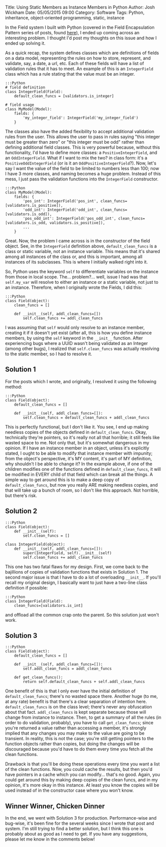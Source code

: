 Title: Using Static Members as Instance Members in Python
Author: Josh Wickham
Date: 05/05/2015 09:00
Category: Software
Tags: Python, inheritance, object-oriented programming, static, instance

In the Field system I built with Python (covered in the Field Encapsulation Pattern series of posts, found
[here][field_post]), I ended up coming across an interesting problem. I thought I'd post my thoughts on this issue and
how I ended up solving it.

As a quick recap, the system defines classes which are definitions of fields on a data model, representing the rules on
how to store, represent, and validate, say, a date, a url, etc. Each of these fields will have a list of validation
rules that it has to meet. An example of this is an ```IntegerField``` class which has a rule stating that the value must be
an integer.

    :::Python
    # field definition
    class IntegerField(Field):
        default_clean_funcs = [validators.is_integer]
    
    # field usage
    class MyModel(Model):
        fields: {
            'my_integer_field': IntegerField('my_integer_field')
        }

The classes also have the added flexibility to accept additional validation rules from the user. This allows the user to
pass in rules saying "this integer must be greater than zero" or "this integer must be odd" rather than defining
additional field classes. This is very powerful because, without this functionality, I'd have to define more classes:
a ```PositiveIntegerField```, and an ```OddIntegerField```. What if I want to mix the two? in class form: it's a
```PositiveOddIntegerField``` (or is it an ```OddPositiveIntegerField```?). Now, let's say I want the value of the field
to be limited to numbers less than 100; now I have 3 more classes, and naming becomes a huge problem. Instead of this
mess, I just pass the validation functions into the ```IntegerField``` constructor.

    :::Python
    class MyModel(Model):
        fields: {
            'pos_int': IntegerField('pos_int', clean_funcs=[validators.is_positive]),
            'odd_int': IntegerField('odd_int', clean_funcs=[validators.is_odd]),
            'pos_odd_int': IntegerField('pos_odd_int', clean_funcs=[validators.is_odd, validators.is_positive]),
            ...
        }
 
Great. Now, the problem I came across is in the constructor of the field object. See, in the ```IntegerField``` definition
above, ```default_clean_funcs``` is a class or static variable, not an instance variable. This means that it's shared
among all instances of the class or, and this is important, among all instances of its subclasses. This is where I
initially walked right into it.
    
So, Python uses the keyword ```self``` to differentiate variables on the instance from those in local scope. The...
problem?... well, issue I had was that ```self.my_var``` will resolve to either an instance or a static variable, not
just to an instance. Therefore, when I originally wrote the Fields, I did this:

    :::Python
    class Field(object):
        clean_funcs = []
        
        def __init__(self, addl_clean_funcs=[])
            self.clean_funcs += addl_clean_funcs
            
I was assuming that ```self``` would only resolve to an instance member, creating it if it doesn't
yet exist (after all, this is how you define instance members, by using the ```self``` keyword in the ```__init__```
function. After experiencing bugs where a UUID wasn't being validated as an Integer (among other bugs), I realized that 
```self.clean_funcs``` was actually resolving to the static member, so I had to resolve it.

## Solution 1
For the posts which I wrote, and originally, I resolved it using the following method:

    :::Python
    class Field(object):
        default_clean_funcs = []
        
        def __init__(self, addl_clean_funcs=[]):
            self.clean_funcs = default_clean_funcs + addl_clean_funcs
            
This is perfectly functional, but I don't like it. You see, I end up making needless copies of the objects defined in
```default_clean_funcs```. Okay, technically they're pointers, so it's really not all that horrible; it still feels like
wasted space to me. Not only that, but it's somewhat dangerous in my opinion. If I have an instance member in an object,
unless it's explicitly stated, I ought to be able to modify that instance member with impunity; from the object's
perspective, it's MY content, it's part of MY definition, why shouldn't I be able to change it? In the example above, if
one of the children modifies one of the functions defined in ```default_clean_funcs```, it will be modified in EVERY
child of that field which can break all the things. A simple way to get around this is to make a deep copy of 
```default_clean_funcs```, but now you really ARE making needless copies, and that will take up a bunch of room, so I
don't like this approach. Not horrible, but there's risk.

## Solution 2
    :::Python
    class Field(object):
        def __init__(self):
            self.clean_funcs = []
    
    class IntegerField(object):
        def __init__(self, addl_clean_funcs=[]):
            super(IntegerField, self).__init__(self)
            self.clean_funcs += addl_clean_funcs

This one has two fatal flaws for my design. First, we come back to the bajillions of copies of validation functions that
exists in Solution 1. The second major issue is that I have to do a lot of overloading ```__init__```. If you'll recall
my original design, I basically want to just have a two-line class definition if possible:

    :::Python
    class IntegerField(Field):
        clean_funcs=[validators.is_int]
        
and offload all the common crap onto the parent. So this solution just won't work.

## Solution 3
    :::Python
    class Field(object):
        default_clean_funcs = []
        
        def __init__(self, addl_clean_funcs=[]):
            self.addl_clean_funcs = addl_clean_funcs
        
        def get_clean_funcs():
            return self.default_clean_funcs + self.addl_clean_funcs
            
One benefit of this is that I only ever have the initial definition of ```default_clean_funcs```; there's no wasted
space there. Another huge (to me, at any rate) benefit is that there's a clear separation of intention here.
```default_clean_funcs``` is on the class level; there's never any obfuscation about that fact. ```addl_clean_funcs```
is kept separate because those will change from instance to instance. Then, to get a summary of all the rules (in order
to do validation, probably), you have to call ```get_clean_funcs```; since you're returned a value rather than accessing
a member, it's strongly implied that any changes you may make to the value are going to be transient. In reality, this
is not the case; you're still getting pointers to the function objects rather than copies, but doing the changes will
be discouraged because you'd have to do them every time you fetch all the clean functions.

Drawback is that you'll be doing these operations every time you want a list of the clean functions. Now, you could cache
the results, but then you'd have pointers in a cache which you can modify... that's no good. Again, you could get around
this by making deep copies of the clean funcs, and in my opinion, it's more okay in this instance. At least you know the
copies will be used instead of in the constructor case where you won't know.

## Winner Winner, Chicken Dinner
In the end, we went with Solution 3 for production. Performance-wise and bug-wise, it's been fine for the several weeks
since I wrote that post and system. I'm still trying to find a better solution, but I think this one is probably about
as good as I need to get. If you have any suggestions, please let me know in the comments below!
    
[field_post]: {filename}/field-encapsulation-pattern-1.md